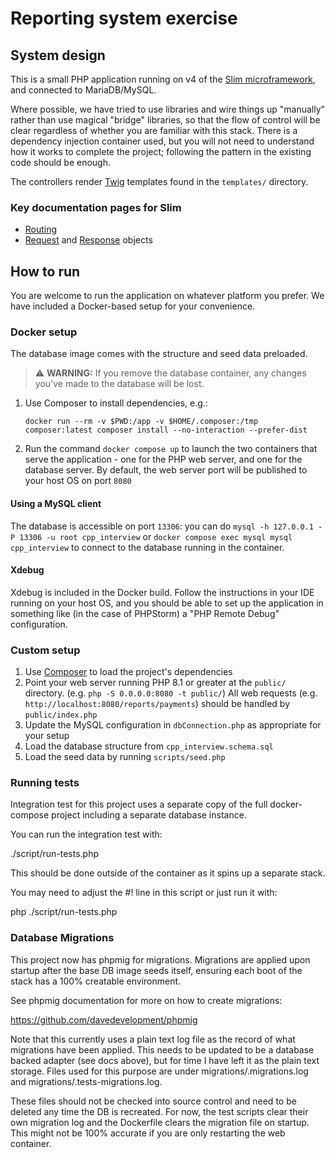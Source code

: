 # Reporting system exercise

## System design

This is a small PHP application running on v4 of the [Slim microframework](https://www.slimframework.com/docs/v4/), and
connected to MariaDB/MySQL.

Where possible, we have tried to use libraries and wire things up "manually" rather than use magical "bridge" libraries,
so that the flow of control will be clear regardless of whether you are familiar with this stack. There is a dependency
injection container used, but you will not need to understand how it works to complete the project; following the
pattern in the existing code should be enough.

The controllers render [Twig](https://twig.symfony.com/) templates found in the `templates/` directory.

### Key documentation pages for Slim

* [Routing](https://www.slimframework.com/docs/v4/objects/routing.html)
* [Request](https://www.slimframework.com/docs/v4/objects/request.html) and
  [Response](https://www.slimframework.com/docs/v4/objects/response.html) objects

## How to run

You are welcome to run the application on whatever platform you prefer. We have included a Docker-based setup for your
convenience.

### Docker setup

The database image comes with the structure and seed data preloaded.

> :warning: **WARNING:** If you remove the database container, any changes you've made to the database will be lost.

1. Use Composer to install dependencies, e.g.:

    ```shell
    docker run --rm -v $PWD:/app -v $HOME/.composer:/tmp composer:latest composer install --no-interaction --prefer-dist
    ```

2. Run the command `docker compose up` to launch the two containers that serve the application - one for the PHP web
   server, and one for the database server. By default, the web server port will be published to your host OS on port `8080`

#### Using a MySQL client

The database is accessible on port `13306`: you can do `mysql -h 127.0.0.1 -P 13306 -u root cpp_interview` or
`docker compose exec mysql mysql cpp_interview` to connect to the database running in the container.

#### Xdebug

Xdebug is included in the Docker build. Follow the instructions in your IDE running on your host OS, and you should be
able to set up the application in something like (in the case of PHPStorm) a "PHP Remote Debug" configuration.

### Custom setup

1. Use [Composer](https://getcomposer.org/) to load the project's dependencies
2. Point your web server running PHP 8.1 or greater at the `public/` directory. (e.g. `php -S 0.0.0.0:8080 -t public/`)
   All web requests (e.g. `http://localhost:8080/reports/payments`) should be handled by `public/index.php`
3. Update the MySQL configuration in `dbConnection.php` as appropriate for your setup
4. Load the database structure from `cpp_interview.schema.sql`
5. Load the seed data by running `scripts/seed.php`

### Running tests

Integration test for this project uses a separate copy of the full docker-compose project 
including a separate database instance.

You can run the integration test with:

   ./script/run-tests.php

This should be done outside of the container as it spins up a separate stack.

You may need to adjust the #! line in this script or just run it with:

   php ./script/run-tests.php

### Database Migrations

This project now has phpmig for migrations. Migrations are applied upon startup after the base
DB image seeds itself, ensuring each boot of the stack has a 100% creatable environment.

See phpmig documentation for more on how to create migrations:

   https://github.com/davedevelopment/phpmig

Note that this currently uses a plain text log file as the record of what migrations have been
applied. This needs to be updated to be a database backed adapter (see docs above), but for
time I have left it as the plain text storage. Files used for this purpose are under migrations/.migrations.log and migrations/.tests-migrations.log.

These files should not be checked into source control and need to be deleted any time the DB
is recreated. For now, the test scripts clear their own migration log and the Dockerfile clears
the migration file on startup. This might not be 100% accurate if you are only restarting the
web container.
